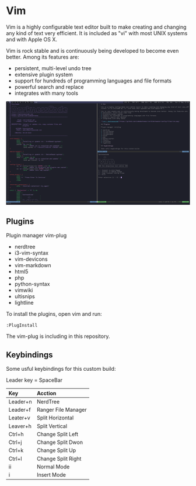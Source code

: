 # Vim

Vim is a highly configurable text editor built to make creating and changing any kind of text very efficient. It is included as "vi" with most UNIX systems and with Apple OS X.

Vim is rock stable and is continuously being developed to become even better. Among its features are:

* persistent, multi-level undo tree
* extensive plugin system
* support for hundreds of programming languages and file formats
* powerful search and replace
* integrates with many tools

![vim - darknesscode](https://github.com/codedarkness/vim/blob/master/config-files/vim.png)

## Plugins

Plugin manager vim-plug

* nerdtree
* i3-vim-syntax
* vim-devicons
* vim-markdown
* html5
* php
* python-syntax
* vimwiki
* ultisnips
* lightline

To install the plugins, open vim and run:

```
:PlugInstall
```

The vim-plug is including in this repository.

## Keybindings

Some usful keybindings for this custom build:

Leader key = SpaceBar

| Key      | Acction             |
| :------- | :------------------ |
| Leader+n | NerdTree            |
| Leader+f | Ranger File Manager |
| Leater+v | Split Horizontal    |
| Leaver+h | Split Vertical      |
| Ctrl+h   | Change Split Left   |
| Ctrl+j   | Change Split Dwon   |
| Ctrl+k   | Change Split Up     |
| Ctrl+l   | Change Split Right  |
| ii       | Normal Mode	 |
| i        | Insert Mode   	 |

